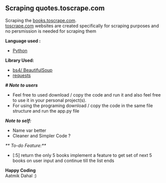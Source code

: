 ## Scraping quotes.toscrape.com

Scraping the [books.toscrape.com](http://books.toscrape.com/).\
[toscrape.com](https://toscrape.com/) websites are created specifically for scraping purposes and no persmission is needed for scraping them

**Language used :**
- [Python](https://www.python.org/)

**Library Used:** 
- [bs4/ BeautifulSoup](https://www.crummy.com/software/BeautifulSoup/bs4/doc/)
- [requests](https://requests.readthedocs.io/en/latest/)

_**# Note to users**_

- Feel free to used download / copy the code and run it and also feel free to use it in your personal project(s).
- For using the programing download / copy the code in the same file structure and run the app.py file

_**Note to self:**_

- Name var better
- Cleaner and Simpler Code ?

_** To-do Feature:**_  
- [:5] return the only 5 books implement a feature to get set of next 5 books on user input and continue till the list ends 

**Happy Coding**\
Aatmik Dahal :)
